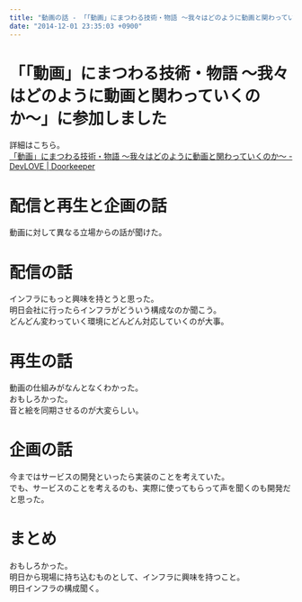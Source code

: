 ```yaml
---
title: "動画の話 - 「「動画」にまつわる技術・物語 〜我々はどのように動画と関わっていくのか〜」に参加しました"
date: "2014-12-01 23:35:03 +0900"
---
```


# 「「動画」にまつわる技術・物語 〜我々はどのように動画と関わっていくのか〜」に参加しました

詳細はこちら。  
[「動画」にまつわる技術・物語 〜我々はどのように動画と関わっていくのか〜 - DevLOVE | Doorkeeper](http://devlove.doorkeeper.jp/events/17326)

# 配信と再生と企画の話

動画に対して異なる立場からの話が聞けた。

# 配信の話

インフラにもっと興味を持とうと思った。  
明日会社に行ったらインフラがどういう構成なのか聞こう。  
どんどん変わっていく環境にどんどん対応していくのが大事。

# 再生の話

動画の仕組みがなんとなくわかった。  
おもしろかった。  
音と絵を同期させるのが大変らしい。

# 企画の話

今まではサービスの開発といったら実装のことを考えていた。  
でも、サービスのことを考えるのも、実際に使ってもらって声を聞くのも開発だと思った。

# まとめ

おもしろかった。  
明日から現場に持ち込むものとして、インフラに興味を持つこと。  
明日インフラの構成聞く。

